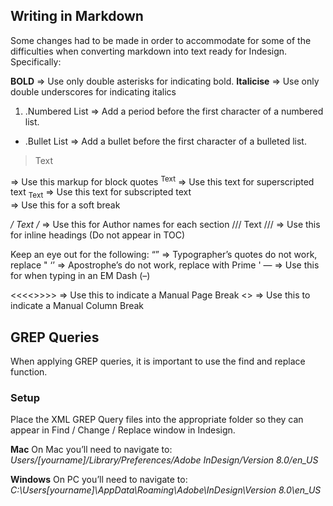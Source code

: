 ## Writing in Markdown

Some changes had to be made in order to accommodate for some of the difficulties when converting markdown into text ready for Indesign. Specifically:

**BOLD** 					=> Use only double asterisks for indicating bold.
__Italicise__ 				=> Use only double underscores for indicating italics

1. .Numbered List 			=> Add a period before the first character of a numbered list.
+ .Bullet List 				=> Add a bullet before the first character of a bulleted list.

<blockquote>Text</blockquote> => Use this markup for block quotes
<sup>Text</sup> 		=> Use this text for superscripted text
<sub>Text</sub> 		=> Use this text for subscripted text
<br />						=> Use this for a soft break

*/ Text /* 					=> Use this for Author names for each section
/// Text ///					=> Use this for inline headings (Do not appear in TOC)

Keep an eye out for the following:
“” 							=> Typographer’s quotes do not work, replace "
‘’							=> Apostrophe’s do not work, replace with Prime '
&mdash;				=> Use this for when typing in an EM Dash (–)

<<<<>>>>					=> Use this to indicate a Manual Page Break
<<col>>					=> Use this to indicate a Manual Column Break


## GREP Queries

When applying GREP queries, it is important to use the find and replace function.

### Setup
Place the XML GREP Query files into the appropriate folder so they can appear in Find / Change / Replace window in Indesign.

**Mac** 
On Mac you’ll need to navigate to: 
_Users/[yourname]/Library/Preferences/Adobe InDesign/Version 8.0/en_US_

**Windows**
On PC you’ll need to navigate to:
_C:\Users\[yourname]\AppData\Roaming\Adobe\InDesign\Version 8.0\en_US_



